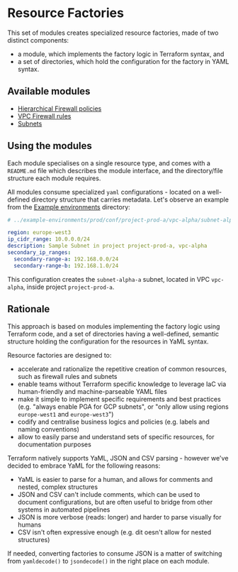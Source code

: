 # Resource Factories

This set of modules creates specialized resource factories, made of two distinct components:

- a module, which implements the factory logic in Terraform syntax, and
- a set of directories, which hold the configuration for the factory in YAML syntax.

## Available modules

- [Hierarchical Firewall policies](./firewall-hierarchical-policies)
- [VPC Firewall rules](./firewall-vpc-rules)
- [Subnets](./subnets)

## Using the modules

Each module specialises on a single resource type, and comes with a `README.md` file which describes the module interface, and the directory/file structure each module requires.

All modules consume specialized `yaml` configurations - located on a well-defined directory structure that carries metadata. Let's observe an example from the [Example environments](example-environments/) directory:

```yaml
# ../example-environments/prod/conf/project-prod-a/vpc-alpha/subnet-alpha-a.yaml

region: europe-west3
ip_cidr_range: 10.0.0.0/24
description: Sample Subnet in project project-prod-a, vpc-alpha
secondary_ip_ranges:
  secondary-range-a: 192.168.0.0/24
  secondary-range-b: 192.168.1.0/24
```

This configuration creates the `subnet-alpha-a` subnet, located in VPC `vpc-alpha`, inside project `project-prod-a`.

## Rationale

This approach is based on modules implementing the factory logic using Terraform code, and a set of directories having a well-defined, semantic structure holding the configuration for the resources in YaML syntax.

Resource factories are designed to:

- accelerate and rationalize the repetitive creation of common resources, such as firewall rules and subnets
- enable teams without Terraform specific knowledge to leverage IaC via human-friendly and machine-parseable YAML files
- make it simple to implement specific requirements and best practices (e.g. "always enable PGA for GCP subnets", or "only allow using regions `europe-west1` and `europe-west3`")
- codify and centralise business logics and policies (e.g. labels and naming conventions)
- allow to easily parse and understand sets of specific resources, for documentation purposes

Terraform natively supports YaML, JSON and CSV parsing - however we've decided to embrace YaML for the following reasons:

- YaML is easier to parse for a human, and allows for comments and nested, complex structures
- JSON and CSV can't include comments, which can be used to document configurations, but are often useful to bridge from other systems in automated pipelines
- JSON is more verbose (reads: longer) and harder to parse visually for humans
- CSV isn't often expressive enough (e.g. dit oesn't allow for nested structures)

If needed, converting factories to consume JSON is a matter of switching from `yamldecode()` to `jsondecode()` in the right place on each module.
